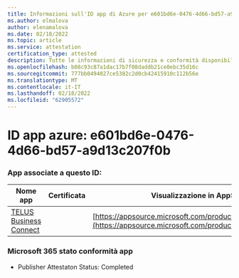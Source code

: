 ```yaml
---
title: Informazioni sull'ID app di Azure per e601bd6e-0476-4d66-bd57-a9d13c207f0b
ms.author: elmalova
author: elenamalova
ms.date: 02/18/2022
ms.topic: article
ms.service: attestation
certification_type: attested
description: Tutte le informazioni di sicurezza e conformità disponibili per e601bd6e-0476-4d66-bd57-a9d13c207f0b.
ms.openlocfilehash: b08c93c87a1dac17b7f08daddb21ce0ebc35d16c
ms.sourcegitcommit: 777bb0494027ce5382c2d0cb42415910c112b56e
ms.translationtype: MT
ms.contentlocale: it-IT
ms.lasthandoff: 02/18/2022
ms.locfileid: "62905572"
---
```

# <a name="azure-app-id-e601bd6e-0476-4d66-bd57-a9d13c207f0b"></a>ID app azure: e601bd6e-0476-4d66-bd57-a9d13c207f0b


### <a name="apps-associated-with-this-id"></a>App associate a questo ID:
| **Nome app** | **Certificata** | **Visualizzazione in AppSource** |
|--------------|---------------|-----------------------|
| [TELUS Business Connect](https://docs.microsoft.com/microsoft-365-app-certification/forward/WA200002300) |  | [https://appsource.microsoft.com/product/office/WA200002300](https://appsource.microsoft.com/product/office/WA200002300) |

### <a name="microsoft-365-app-compliance-status"></a>Microsoft 365 stato conformità app
- Publisher Attestaton Status: Completed
